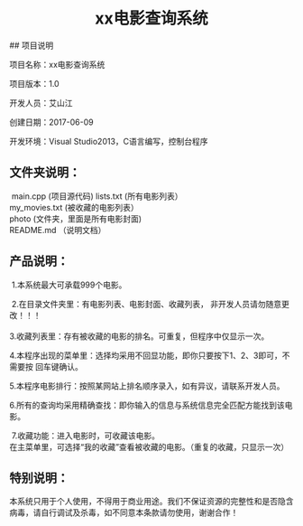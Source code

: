<h1 align = "center">xx电影查询系统</h1>
## 项目说明

项目名称：xx电影查询系统  

项目版本：1.0  

开发人员：艾山江    

创建日期：2017-06-09  

开发环境：Visual Studio2013，C语言编写，控制台程序   



## 文件夹说明：

​	main.cpp                              (项目源代码)  lists.txt (所有电影列表）  
​	my_movies.txt                     (被收藏的电影列表）  
​    photo (文件夹，里面是所有电影封面)  
​	README.md                    （说明文档）     



## 产品说明：

​		1.本系统最大可承载999个电影。  

​		2.在目录文件夹里：有电影列表、电影封面、收藏列表， 非开发人员请勿随意更改！！！  
​	
​		3.收藏列表里：存有被收藏的电影的排名。可重复，但程序中仅显示一次。  

​		4.本程序出现的菜单里：选择均采用不回显功能，即你只要按下1、2、3即可，不需要按  回车键确认。  

​		5.本程序电影排行：按照某网站上排名顺序录入，如有异议，请联系开发人员。  

​		6.所有的查询均采用精确查找：即你输入的信息与系统信息完全匹配方能找到该电影。  

​		7.收藏功能：进入电影时，可收藏该电影。  
​	    	在主菜单里，可选择“我的收藏”查看被收藏的电影。（重复的收藏，只显示一次）  



## 特别说明：

​	 本系统只用于个人使用，不得用于商业用途。我们不保证资源的完整性和是否隐含病毒，请自行调试及杀毒，如不同意本条款请勿使用，谢谢合作！  






  				   	